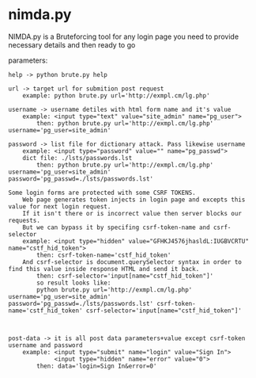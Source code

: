# nimda.py
NIMDA.py is a Bruteforcing tool for any login page
you need to provide necessary details and then ready to go

parameters:

	help -> python brute.py help
	
	url -> target url for submition post request
		example: python brute.py url='http://exmpl.cm/lg.php' 

	username -> username detiles with html form name and it's value
		example: <input type="text" value="site_admin" name="pg_user">
			then: python brute.py url='http://exmpl.cm/lg.php' username='pg_user=site_admin'
	
	password -> list file for dictionary attack. Pass likewise username
		example: <input type="password" value="" name="pg_passwd">
		dict file: ./lsts/passwords.lst
			then: python brute.py url='http://exmpl.cm/lg.php' username='pg_user=site_admin' password='pg_passwd=./lsts/passwords.lst'

	Some login forms are protected with some CSRF TOKENS.
		Web page generates token injects in login page and excepts this value for next login request.
		If it isn't there or is incorrect value then server blocks our requests.
		But we can bypass it by specifing csrf-token-name and csrf-selector
		example: <input type="hidden" value="GFHKJ4576jhasldL:IUGBVCRTU" name="cstf_hid_token">
			then: csrf-token-name='cstf_hid_token'
		And csrf-selector is document.querySelector syntax in order to find this value inside response HTML and send it back.
			then: csrf-selector='input[name="cstf_hid_token"]'
			so result looks like:
			python brute.py url='http://exmpl.cm/lg.php' username='pg_user=site_admin' password='pg_passwd=./lsts/passwords.lst' csrf-token-name='cstf_hid_token' csrf-selector='input[name="cstf_hid_token"]'



	post-data -> it is all post data parameters+value except csrf-token username and password
		example: <input type="submit" name="login" value="Sign In">
				 <input type="hidden" name="error" value="0">
			then: data='login=Sign In&error=0'

	